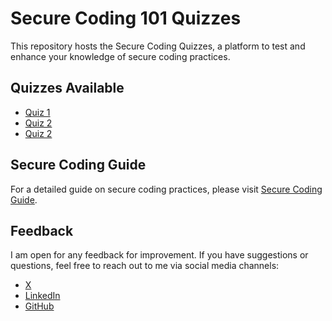 # Secure Coding 101 Quizzes
This repository hosts the Secure Coding Quizzes, a platform to test and enhance your knowledge of secure coding practices. 

## Quizzes Available

- [Quiz 1](https://kundan-22.github.io/Secure-Coding-101-Quizz/quiz1.html)
- [Quiz 2](https://kundan-22.github.io/Secure-Coding-101-Quizz/quiz2.html)
- [Quiz 2](https://kundan-22.github.io/Secure-Coding-101-Quizz/quiz3.html)

## Secure Coding Guide

For a detailed guide on secure coding practices, please visit [Secure Coding Guide](https://kundan22.gitbook.io/secure-coding-101).

## Feedback

I am open for any feedback for improvement. If you have suggestions or questions, feel free to reach out to me via social media channels:

- [ X ](https://twitter.com/kundan_dhupkar)
- [LinkedIn](https://linkedin.com/in/kundan-dhupkar)
- [GitHub](https://github.com/Kundan-22)

